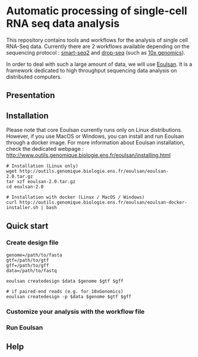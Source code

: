 # Automatic processing of single-cell RNA seq data analysis

This repository contains tools and workflows for the analysis of single cell RNA-Seq data. Currently there are 2 workflows available depending on the sequencing protocol : [smart-seq2](https://www.nature.com/articles/nmeth.2639) and [drop-seq](http://www.cell.com/cell/fulltext/S0092-8674(15)00549-8) (such as [10x genomics](https://www.ncbi.nlm.nih.gov/pmc/articles/PMC5241818/)).

In order to deal with such a large amount of data, we will use [Eoulsan](http://www.outils.genomique.biologie.ens.fr/eoulsan/index.html). It is a framework dedicated to high throughput sequencing data analysis on distributed computers. 

## Presentation

## Installation
Please note that core Eoulsan currently runs only on Linux distributions. However, if you use MacOS or Windows, you can install and run Eoulsan through a docker image. For more information about Eoulsan installation, check the dedicated webpage : http://www.outils.genomique.biologie.ens.fr/eoulsan/installing.html 

```{bash, eval=FALSE}
# Installation (Linux only)
wget http://outils.genomique.biologie.ens.fr/eoulsan/eoulsan-2.0.tar.gz
tar xzf eoulsan-2.0.tar.gz
cd eoulsan-2.0

# Installation with docker (Linux / MacOS / Windows)
curl http://outils.genomique.biologie.ens.fr/eoulsan/eoulsan-docker-installer.sh | bash
```

## Quick start

### Create design file

```{bash, eval=FALSE}
genome=/path/to/fasta
gtf=/path/to/gtf
gff=/path/to/gff
data=/path/to/fastq

eoulsan createdesign $data $genome $gtf $gff

# if paired-end reads (e.g. for 10xGenomics)
eoulsan createdesign -p $data $genome $gtf $gff
```

### Customize your analysis with the workflow file

### Run Eoulsan

## Help
